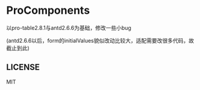 # ProComponents

以pro-table2.8.1与antd2.6.6为基础，修改一些小bug

(antd2.6.6以后，form的initialValues貌似改动比较大，适配需要改很多代码，故截止到此)

## LICENSE

MIT
